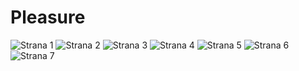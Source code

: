 Pleasure
=========

![Strana 1](/menu/pleasure/pleasure-1.jpg "Strana 1")
![Strana 2](/menu/pleasure/pleasure-2.jpg "Strana 2")
![Strana 3](/menu/pleasure/pleasure-3.jpg "Strana 3")
![Strana 4](/menu/pleasure/pleasure-4.jpg "Strana 4")
![Strana 5](/menu/pleasure/pleasure-5.jpg "Strana 5")
![Strana 6](/menu/pleasure/pleasure-6.jpg "Strana 6")
![Strana 7](/menu/pleasure/pleasure-7.jpg "Strana 7")